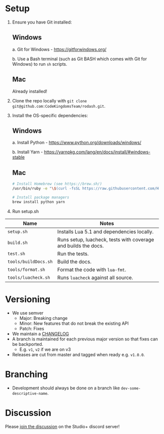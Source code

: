 # Setup

1. Ensure you have Git installed:

   ## Windows

   a. Git for Windows - https://gitforwindows.org/

   b. Use a Bash terminal (such as Git BASH which comes with Git for Windows) to run `sh` scripts.

   ## Mac

   Already installed!

2. Clone the repo locally with `git clone git@github.com:CodeKingdomsTeam/rodash.git`.
3. Install the OS-specific dependencies:

   ## Windows

   a. Install Python - https://www.python.org/downloads/windows/

   b. Install Yarn - https://yarnpkg.com/lang/en/docs/install/#windows-stable

   ## Mac

   ```bash
   # Install Homebrew (see https://brew.sh/)
   /usr/bin/ruby -e "\$(curl -fsSL https://raw.githubusercontent.com/Homebrew/install/master/install)"

   # Install package managers
   brew install python yarn
   ```

4. Run setup.sh

| Name                 | Notes                                                          |
| -------------------- | -------------------------------------------------------------- |
| `setup.sh`           | Installs Lua 5.1 and dependencies locally.                     |
| `build.sh`           | Runs setup, luacheck, tests with coverage and builds the docs. |
| `test.sh`            | Run the tests.                                                 |
| `tools/buildDocs.sh` | Build the docs.                                                |
| `tools/format.sh`    | Format the code with `lua-fmt`.                                |
| `tools/luacheck.sh`  | Runs `luacheck` against all source.                            |

# Versioning

- We use semver
  - Major: Breaking change
  - Minor: New features that do not break the existing API
  - Patch: Fixes
- We maintain a [CHANGELOG](CHANGELOG.md)
- A branch is maintained for each previous major version so that fixes can be backported.
  - E.g. `v1`, `v2` if we are on v3
- Releases are cut from master and tagged when ready e.g. `v1.0.0`.

# Branching

- Development should always be done on a branch like `dev-some-descriptive-name`.

# Discussion

Please [join the discussion](https://discord.gg/PyaNeN5) on the Studio+ discord server!
